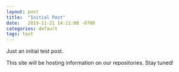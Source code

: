 ```yaml
---
layout: post
title:  "Initial Post"
date:   2019-11-21 14:11:00 -0700
categories: default
tags: test
---
```

Just an initial test post.

This site will be hosting information on our repositories.  Stay tuned!
